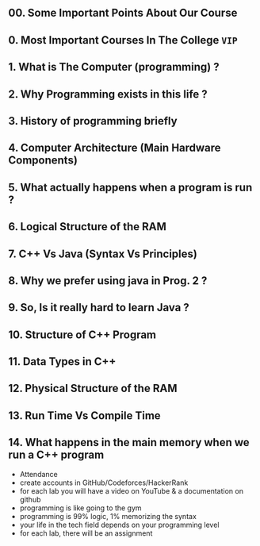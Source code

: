 ## 00. Some Important Points About Our Course
## 0. Most Important Courses In The College `VIP`
## 1. What is The Computer (programming) ?
## 2. Why Programming exists in this life ?
## 3. History of programming briefly
## 4. Computer Architecture (Main Hardware Components)
## 5. What actually happens when a program is run ?
## 6. Logical Structure of the RAM
## 7. C++ Vs Java (Syntax Vs Principles)
## 8. Why we prefer using java in Prog. 2 ?
## 9. So, Is it really hard to learn Java ?
## 10. Structure of C++ Program
## 11. Data Types in C++
## 12. Physical Structure of the RAM
## 13. Run Time Vs Compile Time
## 14. What happens in the main memory when we run a C++ program













- Attendance
- create accounts in GitHub/Codeforces/HackerRank
- for each lab you will have a video on YouTube & a documentation on github
- programming is like going to the gym
- programming is 99% logic, 1% memorizing the syntax
- your life in the tech field depends on your programming level
- for each lab, there will be an assignment